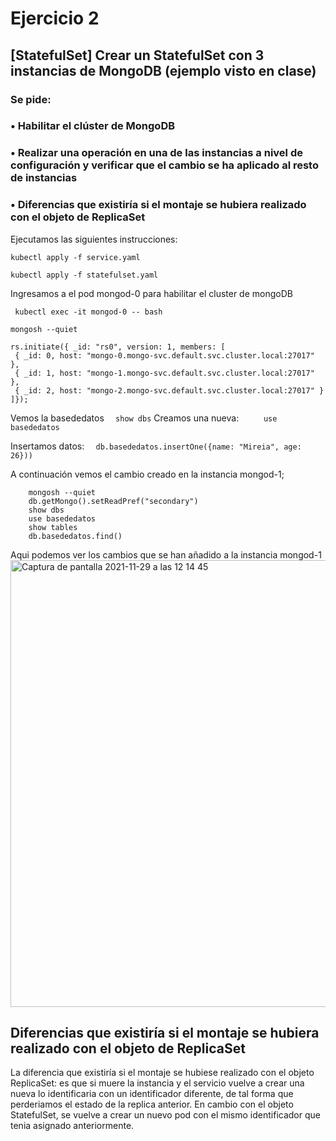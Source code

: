 # Ejercicio 2
   
## [StatefulSet] Crear un StatefulSet con 3 instancias de MongoDB (ejemplo visto en clase)
### Se pide:
### • Habilitar el clúster de MongoDB
### • Realizar una operación en una de las instancias a nivel de configuración y verificar que el cambio se ha aplicado al resto de instancias
### • Diferencias que existiría si el montaje se hubiera realizado con el objeto de ReplicaSet


Ejecutamos las siguientes instrucciones:

``kubectl apply -f service.yaml``

``kubectl apply -f statefulset.yaml``

Ingresamos a el pod mongod-0 para habilitar el cluster de mongoDB

`` kubectl exec -it mongod-0 -- bash``

``mongosh --quiet``

``` 
rs.initiate({ _id: "rs0", version: 1, members: [ 
 { _id: 0, host: "mongo-0.mongo-svc.default.svc.cluster.local:27017" }, 
 { _id: 1, host: "mongo-1.mongo-svc.default.svc.cluster.local:27017" }, 
 { _id: 2, host: "mongo-2.mongo-svc.default.svc.cluster.local:27017" } 
]});
``` 

Vemos la basededatos
  ```   show dbs ``` 
Creamos una nueva:
```     use basededatos``` 

Insertamos datos:
```  db.basededatos.insertOne({name: "Mireia", age: 26}))``` 


A continuación vemos el cambio creado en la instancia mongod-1;  
``` kubectl exec -it mongod-0 -- bash
    mongosh --quiet
    db.getMongo().setReadPref("secondary")
    show dbs
    use basededatos
    show tables
    db.basededatos.find()
```

Aqui podemos ver los cambios que se han añadido a la instancia mongod-1
<img width="715" alt="Captura de pantalla 2021-11-29 a las 12 14 45" src="https://user-images.githubusercontent.com/26769446/143860432-bce0ca37-07cf-4fee-a44f-a15142d77a88.png">

## Diferencias que existiría si el montaje se hubiera realizado con el objeto de ReplicaSet

La diferencia que existiría si el montaje se hubiese realizado con el objeto ReplicaSet: es que si muere la instancia y el servicio vuelve a crear una nueva lo identificaria con un identificador diferente, de tal forma que perderiamos el estado de la replica anterior.
En cambio con el objeto StatefulSet, se vuelve a crear un nuevo pod con el mismo identificador que tenia asignado anteriormente.





